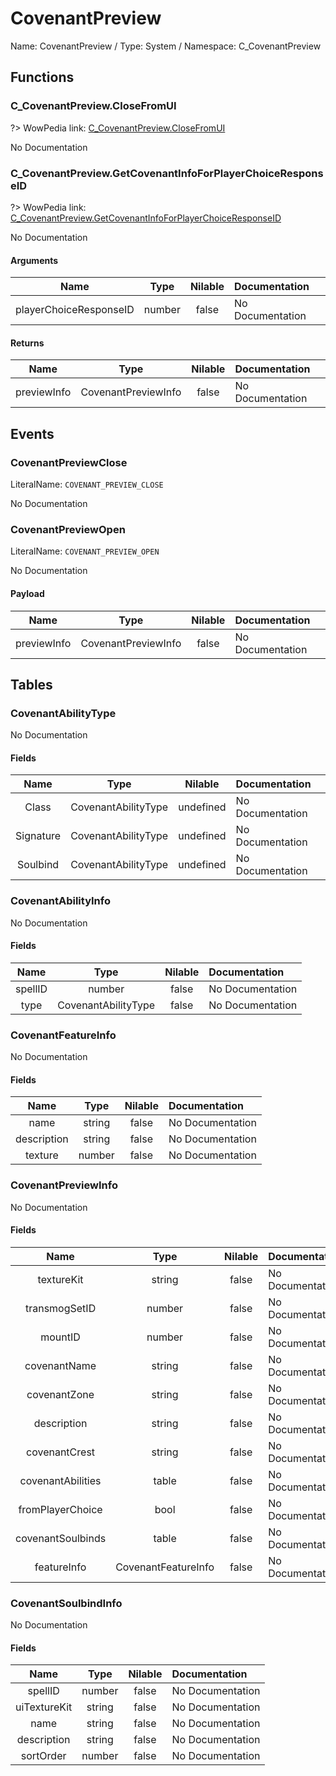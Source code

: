 # CovenantPreview

Name: CovenantPreview / Type: System / Namespace: C_CovenantPreview

## Functions

### C_CovenantPreview.CloseFromUI
?> WowPedia link: [C_CovenantPreview.CloseFromUI](https://wow.gamepedia.com/API_C_CovenantPreview.CloseFromUI)

No Documentation

### C_CovenantPreview.GetCovenantInfoForPlayerChoiceResponseID
?> WowPedia link: [C_CovenantPreview.GetCovenantInfoForPlayerChoiceResponseID](https://wow.gamepedia.com/API_C_CovenantPreview.GetCovenantInfoForPlayerChoiceResponseID)

No Documentation

#### Arguments
|Name|Type|Nilable|Documentation|
|:---:|:---:|:---:|:---|
|playerChoiceResponseID|number|false|No Documentation|
#### Returns
|Name|Type|Nilable|Documentation|
|:---:|:---:|:---:|:---|
|previewInfo|CovenantPreviewInfo|false|No Documentation|
## Events

### CovenantPreviewClose
LiteralName: `COVENANT_PREVIEW_CLOSE`

No Documentation

### CovenantPreviewOpen
LiteralName: `COVENANT_PREVIEW_OPEN`

No Documentation

#### Payload
|Name|Type|Nilable|Documentation|
|:---:|:---:|:---:|:---|
|previewInfo|CovenantPreviewInfo|false|No Documentation|
## Tables

### CovenantAbilityType

No Documentation

#### Fields
|Name|Type|Nilable|Documentation|
|:---:|:---:|:---:|:---|
|Class|CovenantAbilityType|undefined|No Documentation|
|Signature|CovenantAbilityType|undefined|No Documentation|
|Soulbind|CovenantAbilityType|undefined|No Documentation|
### CovenantAbilityInfo

No Documentation

#### Fields
|Name|Type|Nilable|Documentation|
|:---:|:---:|:---:|:---|
|spellID|number|false|No Documentation|
|type|CovenantAbilityType|false|No Documentation|
### CovenantFeatureInfo

No Documentation

#### Fields
|Name|Type|Nilable|Documentation|
|:---:|:---:|:---:|:---|
|name|string|false|No Documentation|
|description|string|false|No Documentation|
|texture|number|false|No Documentation|
### CovenantPreviewInfo

No Documentation

#### Fields
|Name|Type|Nilable|Documentation|
|:---:|:---:|:---:|:---|
|textureKit|string|false|No Documentation|
|transmogSetID|number|false|No Documentation|
|mountID|number|false|No Documentation|
|covenantName|string|false|No Documentation|
|covenantZone|string|false|No Documentation|
|description|string|false|No Documentation|
|covenantCrest|string|false|No Documentation|
|covenantAbilities|table|false|No Documentation|
|fromPlayerChoice|bool|false|No Documentation|
|covenantSoulbinds|table|false|No Documentation|
|featureInfo|CovenantFeatureInfo|false|No Documentation|
### CovenantSoulbindInfo

No Documentation

#### Fields
|Name|Type|Nilable|Documentation|
|:---:|:---:|:---:|:---|
|spellID|number|false|No Documentation|
|uiTextureKit|string|false|No Documentation|
|name|string|false|No Documentation|
|description|string|false|No Documentation|
|sortOrder|number|false|No Documentation|